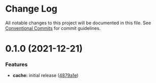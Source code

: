 # Change Log

All notable changes to this project will be documented in this file.
See [Conventional Commits](https://conventionalcommits.org) for commit guidelines.

# 0.1.0 (2021-12-21)


### Features

* **cache:** initial release ([4879a1e](https://github.com/Effect-TS/cache/commit/4879a1e0b7d0712cc722a5c8316ab2f32d0da65b))
